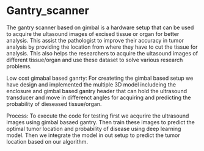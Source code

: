 # Gantry_scanner
The gantry scanner based on gimbal is a hardware setup that can be used to acquire the ultasound images of excised tissue or organ for better analysis. This assist the pathologist to improve their accuracy in tumor analysis by providing the location from where they have to cut the tissue for analysis. This also helps the researchers to acquire the ultasound images of different tissue/organ and use these dataset to solve various research problems.

Low cost gimabal based ganrty:
For createting the gimbal based setup we have design and implemented the multiple 3D model includeing the enclosure and gimbal based gantry header that can hold the ultrasound transducer and move in differenct angles for acquiring and predicting the probability of dieseased tissue/organ.

Process:
To execute the code for testing first we acqurire the ultrasound images using gimbal basaed gantry. Then train these images to predict the optimal tumor location and probability of disease using deep learning model. Then we integrate the model in out setup to predict the tumor location based on our algorithm.

